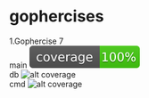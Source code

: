 # gophercises

1.Gophercise 7<br>
main ![alt coverage](https://github.com/Dayanand-Chinchure/gophercises/blob/master/Gophercises-7/coverage.svg)<br>
db ![alt coverage](https://github.com/chilledblooded/gophercises/blob/master/Gophercises-7/db/coverage.svg)<br>
cmd ![alt coverage](https://github.com/chilledblooded/gophercises/blob/master/Gophercises-7/cmd/coverage.svg)<br><br>
